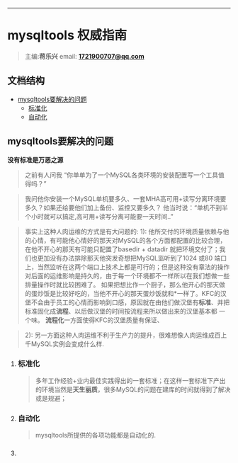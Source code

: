 ---
# mysqltools 权威指南

> 主编:**蒋乐兴**
> email: **1721900707@qq.com**



## 文档结构
- [mysqltools要解决的问题](#mysqltools要解决的问题)
  - [标准化](#标准化)
  - [自动化](#自动化)
## mysqltools要解决的问题
**没有标准是万恶之源**
>之前有人问我 “你单单为了一个MySQL各类环境的安装配置写一个工具值得吗？”

>我问他你安装一个MySQL单机要多久、一套MHA高可用+读写分离环境要多久？如果还给要他们加上备份、监控又要多久？ 他当时说：“单机不到半个小时就可以搞定,高可用+读写分离可能要一天时间..” 

>事实上这种人肉运维的方式是有大问题的:
1): 他所交付的环境质量依赖与他的心情，有可能他心情好的那天对MySQL的各个方面都配置的比较合理，在他不开心的那天有可能只配置了basedir + datadir 就把环境交付了；我们也更加没有办法排除那天他突发奇想把MySQL监听到了1024 或80 端口上，当然监听在这两个端口上技术上都是可行的；但是这种没有章法的操作对后面的运维影响是持久的，由于每一个环境都不一样所以在我们想做一些排量操作时就比较困难了。 如果把想比作一个厨子，那么他开心的那天做的蛋炒饭是比较好吃的，当他不开心的那天蛋炒饭就和*一样了。KFC的汉堡不会由于员工的心情而影响到口感，原因就在由他们做汉堡有**标准**、并把标准固化成**流程**、以后做汉堡的时间按流程来所以做出来的汉堡基本都
一个味。 **流程化**一方面使得KFC的汉堡质量有保证、

>2): 另一方面这种人肉运维不利于生产力的提升，很难想像人肉运维成百上千MySQL实例会变成什么样.


1. ### 标准化
   >多年工作经验+业内最佳实践得出的一套标准；在这样一套标准下产出的环境当然是**天生丽质**，很多MySQL的问题在建库的时间就得到了解决或是规避；

2. ### 自动化
   >mysqltools所提供的各项功能都是自动化的.

3. ### 

   





